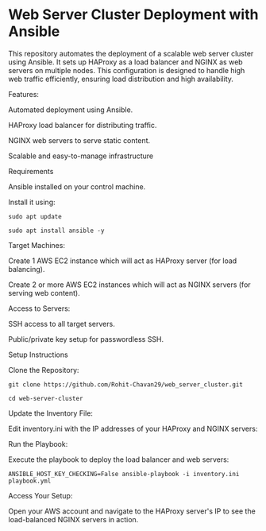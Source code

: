# Web Server Cluster Deployment with Ansible
This repository automates the deployment of a scalable web server cluster using Ansible. It sets up HAProxy as a load balancer and NGINX as web servers on multiple nodes. This configuration is designed to handle high web traffic efficiently, ensuring load distribution and high availability.

Features:

Automated deployment using Ansible.

HAProxy load balancer for distributing traffic.

NGINX web servers to serve static content.

Scalable and easy-to-manage infrastructure

Requirements

Ansible installed on your control machine.

Install it using:

`sudo apt update`
 
`sudo apt install ansible -y`

Target Machines:

Create 1 AWS EC2 instance which will act as HAProxy server (for load balancing).

Create 2 or more AWS EC2 instances which will act as NGINX servers (for serving web content).

Access to Servers:

SSH access to all target servers.

Public/private key setup for passwordless SSH.

Setup Instructions

Clone the Repository:

`git clone https://github.com/Rohit-Chavan29/web_server_cluster.git`
 
`cd web-server-cluster`

Update the Inventory File:

Edit inventory.ini with the IP addresses of your HAProxy and NGINX servers:

Run the Playbook:

Execute the playbook to deploy the load balancer and web servers:

`ANSIBLE_HOST_KEY_CHECKING=False ansible-playbook -i inventory.ini playbook.yml`

Access Your Setup:

Open your AWS account and navigate to the HAProxy server's IP to see the load-balanced NGINX servers in action.
